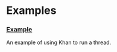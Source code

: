 # Examples

### [Example](system/kernel/iris/examples/example)

An example of using Khan to run a thread.
